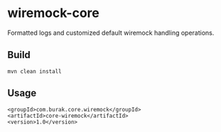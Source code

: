 # wiremock-core

Formatted logs and customized default wiremock handling operations.

## Build

```
mvn clean install
```

## Usage

```
<groupId>com.burak.core.wiremock</groupId>
<artifactId>core-wiremock</artifactId>
<version>1.0</version>
```
